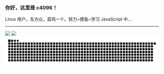 ### 你好，这里是 c4096！
Linux 用户，东方众，菜鸡一个。努力~摸鱼~学习 JavaScript 中...    
- - -
[![](https://github-readme-stats.vercel.app/api/top-langs/?username=c4096git&layout=compact&exclude_repo=blog)](https://github.com/anuraghazra/github-readme-stats)
![](https://github-readme-stats.vercel.app/api?username=c4096git&show_icons=true&theme=vue)
![](https://raw.githubusercontent.com/c4096git/c4096git/main/assets/github-contribution-grid-snake.svg)
